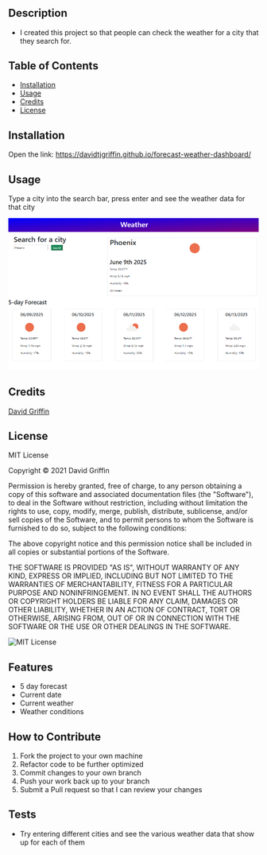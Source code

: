 # <Your-Project-Title>
## Description
- I created this project so that people can check the weather for a city that they search for. 
## Table of Contents
- [Installation](#installation)
- [Usage](#usage)
- [Credits](#credits)
- [License](#license)
## Installation
Open the link: https://davidtjgriffin.github.io/forecast-weather-dashboard/
## Usage
Type a city into the search bar, press enter and see the weather data for that city




![Website Screenshot](assets/images/weatherDashboard.png)
## Credits
[David Griffin](https://github.com/Ukarimu1)
## License
MIT License

Copyright © 2021 David Griffin

Permission is hereby granted, free of charge, to any person obtaining a copy
of this software and associated documentation files (the "Software"), to deal
in the Software without restriction, including without limitation the rights
to use, copy, modify, merge, publish, distribute, sublicense, and/or sell
copies of the Software, and to permit persons to whom the Software is
furnished to do so, subject to the following conditions:

The above copyright notice and this permission notice shall be included in all
copies or substantial portions of the Software.

THE SOFTWARE IS PROVIDED "AS IS", WITHOUT WARRANTY OF ANY KIND, EXPRESS OR
IMPLIED, INCLUDING BUT NOT LIMITED TO THE WARRANTIES OF MERCHANTABILITY,
FITNESS FOR A PARTICULAR PURPOSE AND NONINFRINGEMENT. IN NO EVENT SHALL THE
AUTHORS OR COPYRIGHT HOLDERS BE LIABLE FOR ANY CLAIM, DAMAGES OR OTHER
LIABILITY, WHETHER IN AN ACTION OF CONTRACT, TORT OR OTHERWISE, ARISING FROM,
OUT OF OR IN CONNECTION WITH THE SOFTWARE OR THE USE OR OTHER DEALINGS IN THE
SOFTWARE.

![MIT License](https://img.shields.io/apm/l/vim-mode)

## Features
- 5 day forecast
- Current date
- Current weather
- Weather conditions
## How to Contribute
1. Fork the project to your own machine
2. Refactor code to be further optimized 
3. Commit changes to your own branch
4. Push your work back up to your branch
5. Submit a Pull request so that I can review your changes
## Tests
- Try entering different cities and see the various weather data that show up for each of them
